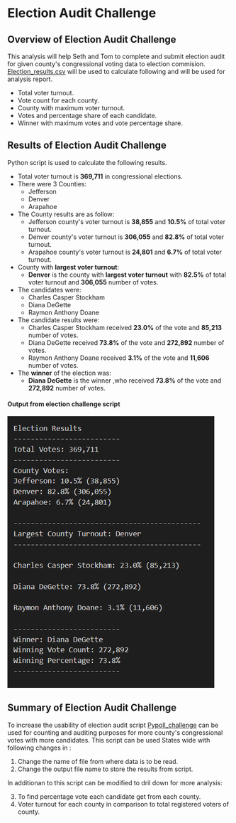 
  
#  Election Audit Challenge
        
        
## Overview of Election Audit Challenge
    
This analysis will help Seth and Tom to complete and submit  election audit for given county's congressional voting data to election commision.
[Election_results.csv](https://github.com/ajinderbains/Election_Analysis/blob/master/Resources/election_results.csv)
 will be used to calculate following and will be used for analysis report.
 - Total voter turnout.
 - Vote count for each county.
 - County with maximum voter turnout.
 - Votes and percentage share of  each candidate.
 - Winner with maximum votes and vote percentage share.
    
    
## Results of Election Audit Challenge

Python script is used to calculate the following results.
- Total voter turnout is **369,711** in congressional elections.
- There were 3 Counties:
    - Jefferson
    - Denver
    - Arapahoe
- The County results are as follow:
    - Jefferson county's voter turnout is  **38,855**  and **10.5%** of total voter turnout.
    - Denver county's voter turnout is  **306,055**  and **82.8%** of total voter turnout.
    - Arapahoe county's voter turnout is  **24,801**  and **6.7%** of total voter turnout.
 - County with **largest voter turnout**:
    - **Denver** is the county with **largest voter turnout** with **82.5%** of total voter turnout and **306,055** number of votes. 
 - The candidates were:
    - Charles Casper Stockham
    - Diana DeGette
    - Raymon Anthony Doane
- The candidate results were:
    - Charles Casper Stockham received **23.0%** of the vote and **85,213** number of votes.
    - Diana DeGette received **73.8%** of the vote and **272,892** number of votes.
    - Raymon Anthony Doane received **3.1%** of the vote and **11,606** number of votes.
- The **winner** of the election was:
    - **Diana DeGette** is the winner ,who received **73.8%** of the vote and **272,892** number of votes.
        
    
#### Output from election challenge script
![Election_Results](https://github.com/ajinderbains/Election_Analysis/blob/master/Resources/Results.png)

 
 ## Summary of Election Audit Challenge

To increase the usability of election audit script [Pypoll_challenge](https://github.com/ajinderbains/Election_Analysis/blob/master/PyPoll_Challenge.py) can be used for counting and auditing purposes for more county's congressional votes with more candidates.
This script can be used States wide with following changes in :

1. Change the name of file from where data is to be read.
2. Change the output file name to store the results from script.

In additionan to this script can be modified to dril down for more analysis:

3. To find percentage vote each candidate get from each county.
4. Voter turnout for each county in comparison to total  registered voters of county.
 
 



    
    
    
    
    
    
    
  
    

